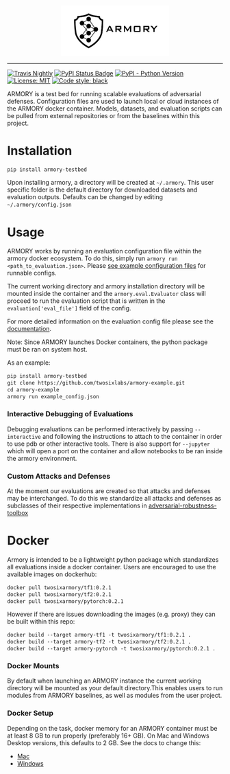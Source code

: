 <div align="center">
  <img src="https://github.com/twosixlabs/armory/blob/master/tools/static_content/logo.png" width="50%" title="ARMORY logo">
</div>

-----------------
[![Travis Nightly](https://travis-ci.com/twosixlabs/armory.svg?token=mDXSPweWiXNcpsV8rz4z&branch=master)](https://travis-ci.com/twosixlabs/armory)
[![PyPI Status Badge](https://badge.fury.io/py/armory-testbed.svg)](https://pypi.org/project/armory-testbed)
[![PyPI - Python Version](https://img.shields.io/pypi/pyversions/armory-testbed)](https://pypi.org/project/armory-testbed)
[![License: MIT](https://img.shields.io/badge/License-MIT-yellow.svg)](https://opensource.org/licenses/MIT)
[![Code style: black](https://img.shields.io/badge/code%20style-black-000000.svg)](https://github.com/ambv/black)

ARMORY is a test bed for running scalable evaluations of adversarial defenses. 
Configuration files are used to launch local or cloud instances of the ARMORY docker 
container. Models, datasets, and evaluation scripts can be pulled from external 
repositories or from the baselines within this project.

# Installation
``` 
pip install armory-testbed
```

Upon installing armory, a directory will be created at `~/.armory`. This user 
specific folder is the default directory for downloaded datasets and evaluation 
outputs. Defaults can be changed by editing `~/.armory/config.json`

# Usage

ARMORY works by running an evaluation configuration file within the armory docker 
ecosystem. To do this, simply run `armory run <path_to_evaluation.json>`. 
Please [see example configuration files](examples/) for runnable configs.

The current working directory and armory installation directory will be mounted 
inside the container and the `armory.eval.Evaluator` class will proceed to run the 
evaluation script that is written in the `evaluation['eval_file']` field of the 
config.

For more detailed information on the evaluation config file please see the 
[documentation](examples/README.md).

Note: Since ARMORY launches Docker containers, the python package must be ran on system host.

As an example:
```
pip install armory-testbed
git clone https://github.com/twosixlabs/armory-example.git
cd armory-example
armory run example_config.json
```

### Interactive Debugging of Evaluations
Debugging evaluations can be performed interactively by passing `--interactive` and 
following the instructions to attach to the container in order to use pdb or other
interactive tools. There is also support for `--jupyter` which will open a port on 
the container and allow notebooks to be ran inside the armory environment.

### Custom Attacks and Defenses
At the moment our evaluations are created so that attacks and defenses may be 
interchanged. To do this we standardize all attacks and defenses as subclasses of 
their respective implementations in [adversarial-robustness-toolbox](https://github.com/IBM/adversarial-robustness-toolbox)

# Docker
Armory is intended to be a lightweight python package which standardizes all evaluations
inside a docker container. Users are encouraged to use the available images on 
dockerhub:
```
docker pull twosixarmory/tf1:0.2.1
docker pull twosixarmory/tf2:0.2.1
docker pull twosixarmory/pytorch:0.2.1
```

However if there are issues downloading the images (e.g. proxy) they can be built 
within this repo:
```
docker build --target armory-tf1 -t twosixarmory/tf1:0.2.1 .
docker build --target armory-tf2 -t twosixarmory/tf2:0.2.1 .
docker build --target armory-pytorch -t twosixarmory/pytorch:0.2.1 .
```

### Docker Mounts
By default when launching an ARMORY instance the current working directory will be mounted
as your default directory.This enables users to run modules from ARMORY baselines, 
as well as modules from the user project.

### Docker Setup
Depending on the task, docker memory for an ARMORY container must be at least 8 GB to run properly (preferably 16+ GB).
On Mac and Windows Desktop versions, this defaults to 2 GB. See the docs to change this:
* [Mac](https://docs.docker.com/docker-for-mac/)
* [Windows](https://docs.docker.com/docker-for-windows/)
